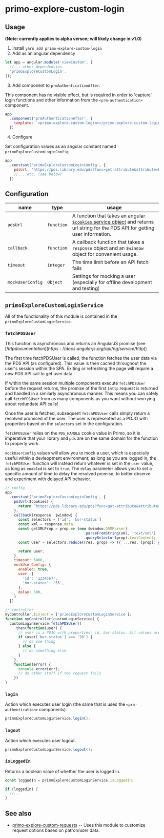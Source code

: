 # primo-explore-custom-login

## Usage
**(Note: currently applies to alpha verson; will likely change in v1.0)**

1. Install
`yarn add primo-explore-custom-login`
2. Add as an angular dependency
```js
let app = angular.module('viewCustom', [
  //... other dependencies
  'primoExploreCustomLogin',
]);
```
3. Add component to `prmAuthenticationAfter`.

This component has no visible effect, but is required in order to 'capture' login functions and other information from the `<prm-authentication>` component.

```js
app
  .component('prmAuthenticationAfter', {
    template: `<primo-explore-custom-login></primo-explore-custom-login>`
  })
```
4. Configure

Set configuration values as an angular constant named `primoExploreCustomLoginConfig`.

```js
app
  .constant('primoExploreCustomLoginConfig', {
    pdsUrl: 'https://pds.library.edu/pds?func=get-attribute&attribute=bor_info',
    //... etc. (see below)
  })
```

## Configuration

|name|type|usage|
|---|---|---|
`pdsUrl`| `function` | A function that takes an angular [`$cookies` service object](https://docs.angularjs.org/api/ngCookies/service/$cookies) and returns url string for the PDS API for getting user information.
`callback` | `function` | A callback function that takes a `response` object and an `$window` object for convenient usage.
`timeout` | `integer` | The time limit before an API fetch fails
`mockUserConfig`| `Object` | Settings for mocking a user (especially for offline development and testing)

## `primoExploreCustomLoginService`

All of the functionality of this module is contained in the `primoExploreCustomLoginService`.

### `fetchPDSUser`

This function is asynchronous and returns an AngularJS promise (see [$http documentation](https://docs.angularjs.org/api/ng/service/$http))

The first time fetchPDSUser is called, the function fetches the user data via the PDS API (as configured). This value is then cached throughout the user's session within the SPA. Exiting or refreshing the page will require a new PDS API call to get user data.

If within the same session multiple components execute `fetchPDSUser` before the request returns, the promise of the first `$http` request is returned and handled in a similarly asynchronous manner. This means you can safely call `fetchPDSUser` from as many components as you want without worrying about redundate API calls!

Once the user is fetched, subsequent `fetchPDSUser` calls simply return a resolved promised of the user. The user is represented as a POJO with properties based on the `selectors` set in the configuration.

`fetchPDSUser` relies on the `PDS_HANDLE` cookie value in Primo, so it is imperative that your library and `pds` are on the same domain for the function to properly work.

`mockUserConfig` values will allow you to mock a user, which is especially useful within a devleopment environment; as long as you are logged in, the `fetchPDSUser` function will instead return whatever is set in the `user` value, as long as `enabled` is set to `true`. The `delay` parameter allows you to set a specific amount of time to delay the resolved promise, to better observe and experiment with delayed API behavior.

```js
// config
app
  .constant('primoExploreCustomLoginConfig', {
    pdsUrl($cookies) {
      return `https://pds.library.edu/pds?func=get-attribute&attribute=bor_info${$cookies.get('PDS_HANDLE')}`
    },
    callback(response, $window) {
      const selectors = ['id', 'bor-status']
      const xml = response.data;
      const getXMLProp = prop => (new $window.DOMParser)
                                    .parseFromString(xml, 'text/xml')
                                    .querySelector(prop).textContent;
      const user = selectors.reduce((res, prop) => ({ ...res, [prop]: getXMLProp(prop) }), {});

      return user;
    },
    timeout: 5000,
    mockUserConfig: {
      enabled: true,
      user: {
        'id': '1234567',
        'bor-status': '55',
      },
      delay: 500,
    }
  })

// controller
myController.$inject = ['primoExploreCustomLoginService'];
function myController(customLoginService) {
  customLoginService.fetchPDSUser()
    .then(function(user) {
      // user is a POJO with properties: id, bor-status. All values are string values.
      if (user['bor-status'] === '20') {
        // do one thing
      } else {
        // do something else
      }
    },
    function(error) {
      console.error(err);
      // do other stuff if the request fails
    })
}
```

### `login`

Action which executes user login (the same that is used the `<prm-authentication>` components).

```js
primoExploreCustomLoginService.login();
```

### `logout`

Action which executes user logout.

```js
primoExploreCustomLoginService.logout();
```

### `isLoggedIn`

Returns a boolean value of whether the user is logged in.

```js
const loggedIn = primoExploreCustomLoginService.isLoggedIn;

if (loggedIn) {
  //...
}
```

## See also
* [primo-explore-custom-requests](https://github.com/NYULibraries/primo-explore-custom-requests) -- Uses this module to customize request options based on patron/user data.
